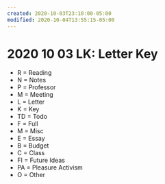 ```yaml
---
created: 2020-10-03T23:10:00-05:00
modified: 2020-10-04T13:55:15-05:00
---
```


# 2020 10 03 LK: Letter Key

- R = Reading
- N = Notes
- P = Professor
- M = Meeting
- L = Letter
- K = Key
- TD = Todo
- F = Full
- M = Misc
- E = Essay
- B = Budget
- C = Class
- FI = Future Ideas
- PA = Pleasure Activism
- O = Other 

